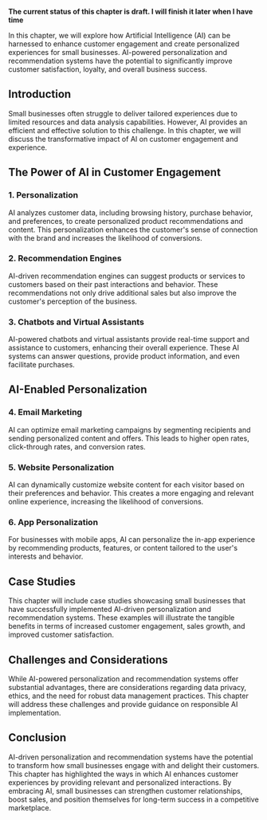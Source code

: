 **The current status of this chapter is draft. I will finish it later when I have time**

In this chapter, we will explore how Artificial Intelligence (AI) can be harnessed to enhance customer engagement and create personalized experiences for small businesses. AI-powered personalization and recommendation systems have the potential to significantly improve customer satisfaction, loyalty, and overall business success.

Introduction
------------

Small businesses often struggle to deliver tailored experiences due to limited resources and data analysis capabilities. However, AI provides an efficient and effective solution to this challenge. In this chapter, we will discuss the transformative impact of AI on customer engagement and experience.

The Power of AI in Customer Engagement
--------------------------------------

### 1. **Personalization**

AI analyzes customer data, including browsing history, purchase behavior, and preferences, to create personalized product recommendations and content. This personalization enhances the customer's sense of connection with the brand and increases the likelihood of conversions.

### 2. **Recommendation Engines**

AI-driven recommendation engines can suggest products or services to customers based on their past interactions and behavior. These recommendations not only drive additional sales but also improve the customer's perception of the business.

### 3. **Chatbots and Virtual Assistants**

AI-powered chatbots and virtual assistants provide real-time support and assistance to customers, enhancing their overall experience. These AI systems can answer questions, provide product information, and even facilitate purchases.

AI-Enabled Personalization
--------------------------

### 4. **Email Marketing**

AI can optimize email marketing campaigns by segmenting recipients and sending personalized content and offers. This leads to higher open rates, click-through rates, and conversion rates.

### 5. **Website Personalization**

AI can dynamically customize website content for each visitor based on their preferences and behavior. This creates a more engaging and relevant online experience, increasing the likelihood of conversions.

### 6. **App Personalization**

For businesses with mobile apps, AI can personalize the in-app experience by recommending products, features, or content tailored to the user's interests and behavior.

Case Studies
------------

This chapter will include case studies showcasing small businesses that have successfully implemented AI-driven personalization and recommendation systems. These examples will illustrate the tangible benefits in terms of increased customer engagement, sales growth, and improved customer satisfaction.

Challenges and Considerations
-----------------------------

While AI-powered personalization and recommendation systems offer substantial advantages, there are considerations regarding data privacy, ethics, and the need for robust data management practices. This chapter will address these challenges and provide guidance on responsible AI implementation.

Conclusion
----------

AI-driven personalization and recommendation systems have the potential to transform how small businesses engage with and delight their customers. This chapter has highlighted the ways in which AI enhances customer experiences by providing relevant and personalized interactions. By embracing AI, small businesses can strengthen customer relationships, boost sales, and position themselves for long-term success in a competitive marketplace.
